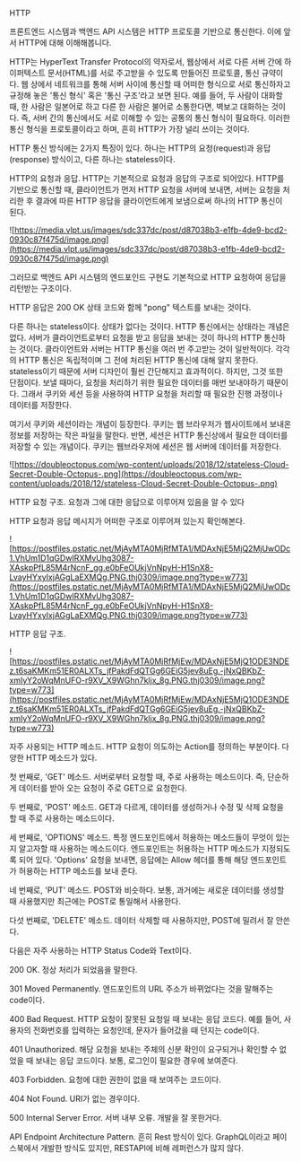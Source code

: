 HTTP

프론트엔드 시스템과 백엔드 API 시스템은 HTTP 프로토콜 기반으로 통신한다. 이에 앞서 HTTP에 대해 이해해봅니다.

HTTP는 HyperText Transfer Protocol의 약자로서, 웹상에서 서로 다른 서버 간에 하이퍼텍스트 문서(HTML)를 서로 주고받을 수 있도록 만들어진 프로토콜, 통신 규약이다. 웹 상에서 네트워크를 통해 서버 사이에 통신할 때 어떠한 형식으로 서로 통신하자고 규정해 놓은 '통신 형식' 혹은 '통신 구조'라고 보면 된다. 예를 들어, 두 사람이 대화할 때, 한 사람은 일본어로 하고 다른 한 사람은 불어로 소통한다면, 벽보고 대화하는 것이다. 즉, 서버 간의 통신에서도 서로 이해할 수 있는 공통의 통신 형식이 필요하다. 이러한 통신 형식을 프로토콜이라고 하며, 흔히 HTTP가 가장 널리 쓰이는 것이다.

HTTP 통신 방식에는 2가지 특징이 있다. 하나는 HTTP의 요청(request)과 응답(response) 방식이고, 다른 하나는 stateless이다.

HTTP의 요청과 응답. HTTP는 기본적으로 요청과 응답의 구조로 되어있다. HTTP를 기반으로 통신할 때, 클라이언트가 먼저 HTTP 요청을 서버에 보내면, 서버는 요청을 처리한 후 결과에 따른 HTTP 응답을 클라이언트에게 보냄으로써 하나의 HTTP 통신이 된다.

![https://media.vlpt.us/images/sdc337dc/post/d87038b3-e1fb-4de9-bcd2-0930c87f475d/image.png](https://media.vlpt.us/images/sdc337dc/post/d87038b3-e1fb-4de9-bcd2-0930c87f475d/image.png)

그러므로 백엔드 API 시스템의 엔드포인드 구현도 기본적으로 HTTP 요청하여 응답을 리턴받는 구조이다.

HTTP 응답은 200 OK 상태 코드와 함께 "pong" 텍스트를 보내는 것이다.

다른 하나는 stateless이다. 상태가 없다는 것이다. HTTP 통신에서는 상태라는 개념은 없다. 서버가 클라이언트로부터 요청을 받고 응답을 보내는 것이 하나의 HTTP 통신하는 것이다. 클라이언트와 서버는 HTTP 통신을 여러 번 주고받는 것이 일반적이다. 각각의 HTTP 통신은 독립적이며 그 전에 처리된 HTTP 통신에 대해 알지 못한다. stateless이기 때문에 서버 디자인이 훨씬 간단해지고 효과적이다. 하지만, 그것 또한 단점이다. 보낼 때마다, 요청을 처리하기 위한 필요한 데이터를 매번 보내야하기 때문이다. 그래서 쿠키와 세션 등을 사용하여 HTTP 요청을 처리할 때 필요한 진행 과정이나 데이터를 저장한다.

여기서 쿠키와 세션이라는 개념이 등장한다. 쿠키는 웹 브라우저가 웹사이트에서 보내온 정보를 저장하는 작은 파일을 말한다. 반면, 세션은 HTTP 통신상에서 필요한 데이터를 저장할 수 있는 개념이다. 쿠키는 웹브라우저에 세션은 웹 서버에 데이터를 저장한다.

![https://doubleoctopus.com/wp-content/uploads/2018/12/stateless-Cloud-Secret-Double-Octopus-.png](https://doubleoctopus.com/wp-content/uploads/2018/12/stateless-Cloud-Secret-Double-Octopus-.png)

HTTP 요청 구조. 요청과 그에 대한 응답으로 이루어져 있음을 알 수 있다

HTTP 요청과 응답 메시지가 어떠한 구조로 이루어져 있는지 확인해본다.

![https://postfiles.pstatic.net/MjAyMTA0MjRfMTA1/MDAxNjE5MjQ2MjUwODc1.VhUm1D1qGDwIRXMvUhg3087-XAskpPfL85M4rNcnF_gg.e0bFeOUkjVnNpyH-H1SnX8-LvayHYxyIxjAGgLaEXMQg.PNG.thj0309/image.png?type=w773](https://postfiles.pstatic.net/MjAyMTA0MjRfMTA1/MDAxNjE5MjQ2MjUwODc1.VhUm1D1qGDwIRXMvUhg3087-XAskpPfL85M4rNcnF_gg.e0bFeOUkjVnNpyH-H1SnX8-LvayHYxyIxjAGgLaEXMQg.PNG.thj0309/image.png?type=w773)

HTTP 응답 구조.

![https://postfiles.pstatic.net/MjAyMTA0MjRfMjEw/MDAxNjE5MjQ1ODE3NDEz.t6saKMKm51ER0ALXTs_jfPakdFdQTGg6GEiG5jev8uEg.-jNxQBKbZ-xmIyY2oWqMnUFO-r9XV_X9WGhn7kljx_8g.PNG.thj0309/image.png?type=w773](https://postfiles.pstatic.net/MjAyMTA0MjRfMjEw/MDAxNjE5MjQ1ODE3NDEz.t6saKMKm51ER0ALXTs_jfPakdFdQTGg6GEiG5jev8uEg.-jNxQBKbZ-xmIyY2oWqMnUFO-r9XV_X9WGhn7kljx_8g.PNG.thj0309/image.png?type=w773)

자주 사용되는 HTTP 메소드. HTTP 요청이 의도하는 Action를 정의하는 부분이다. 다양한 HTTP 메소드가 있다.

첫 번째로, 'GET' 메소드. 서버로부터 요청할 때, 주로 사용하는 메소드이다. 즉, 단순하게 데이터를 받아 오는 요청이 주로 GET으로 요청한다.

두 번째로, 'POST' 메소드. GET과 다르게, 데이터를 생성하거나 수정 및 삭제 요청을 할 때 주로 사용하는 메소드이다.

세 번째로, 'OPTIONS' 메소드. 특정 엔드포인트에서 허용하는 메소드들이 무엇이 있는지 알고자할 때 사용하는 메소드이다. 엔드포인트는 허용하는 HTTP 메소드가 지정되도록 되어 있다. 'Options' 요청을 보내면, 응답에는 Allow 헤더를 통해 해당 엔드포인트가 허용하는 HTTP 메소드를 보내 준다.

네 번째로, 'PUT' 메소드. POST와 비슷하다. 보통, 과거에는 새로운 데이터를 생성할 때 사용했지만 최근에는 POST로 통일해서 사용한다.

다섯 번째로, 'DELETE' 메소드. 데이터 삭제할 때 사용하지만, POST에 밀려서 잘 안쓴다.

다음은 자주 사용하는 HTTP Status Code와 Text이다.

200 OK. 정상 처리가 되었음을 말한다.

301 Moved Permanently. 엔드포인트의 URL 주소가 바뀌었다는 것을 말해주는 code이다.

400 Bad Request. HTTP 요청이 잘못된 요청일 때 보내는 응답 코드다. 예를 들어, 사용자의 전화번호를 입력하는 요청인데, 문자가 들어갔을 때 던지는 code이다.

401 Unauthorized. 해당 요청을 보내는 주체의 신분 확인이 요구되거나 확인할 수 없었을 때 보내는 응답 코드이다. 보통, 로그인이 필요한 경우에 보여준다.

403 Forbidden. 요청에 대한 권한이 없을 때 보여주는 코드이다.

404 Not Found. URI가 없는 경우이다.

500 Internal Server Error. 서버 내부 오류. 개발을 잘 못한거다.

API Endpoint Architecture Pattern. 흔히 Rest 방식이 있다. GraphQL이라고 페이스북에서 개발한 방식도 있지만, RESTAPI에 비해 레퍼런스가 많지 않다.
